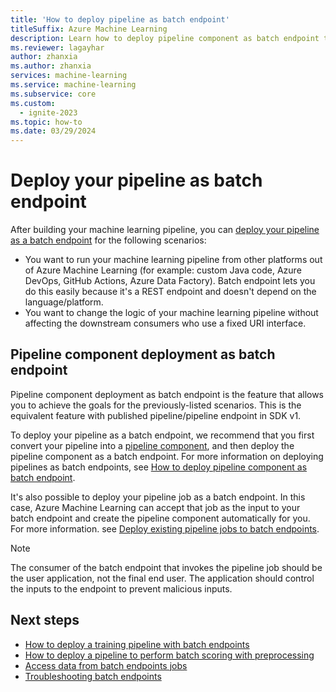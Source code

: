 ```yaml
---
title: 'How to deploy pipeline as batch endpoint'
titleSuffix: Azure Machine Learning
description: Learn how to deploy pipeline component as batch endpoint to trigger the pipeline using REST endpoint
ms.reviewer: lagayhar
author: zhanxia
ms.author: zhanxia
services: machine-learning
ms.service: machine-learning
ms.subservice: core
ms.custom:
  - ignite-2023
ms.topic: how-to
ms.date: 03/29/2024
---
```

# Deploy your pipeline as batch endpoint 

After building your machine learning pipeline, you can [deploy your pipeline as a batch endpoint](./concept-endpoints-batch.md#pipeline-component-deployment) for the following scenarios:

- You want to run your machine learning pipeline from other platforms out of Azure Machine Learning (for example: custom Java code, Azure DevOps, GitHub Actions, Azure Data Factory). Batch endpoint lets you do this easily because it's a REST endpoint and doesn't depend on the language/platform.
- You want to change the logic of your machine learning pipeline without affecting the downstream consumers who use a fixed URI interface.

## Pipeline component deployment as batch endpoint

Pipeline component deployment as batch endpoint is the feature that allows you to achieve the goals for the previously-listed scenarios. This is the equivalent feature with published pipeline/pipeline endpoint in SDK v1.

To deploy your pipeline as a batch endpoint, we recommend that you first convert your pipeline into a [pipeline component](./how-to-use-pipeline-component.md), and then deploy the pipeline component as a batch endpoint. For more information on deploying pipelines as batch endpoints, see [How to deploy pipeline component as batch endpoint](how-to-use-batch-pipeline-deployments.md).

It's also possible to deploy your pipeline job as a batch endpoint. In this case, Azure Machine Learning can accept that job as the input to your batch endpoint and create the pipeline component automatically for you. For more information. see [Deploy existing pipeline jobs to batch endpoints](how-to-use-batch-pipeline-from-job.md).

> [!NOTE]
> The consumer of the batch endpoint that invokes the pipeline job should be the user application, not the final end user. The application should control the inputs to the endpoint to prevent malicious inputs.

## Next steps

- [How to deploy a training pipeline with batch endpoints](how-to-use-batch-training-pipeline.md)
- [How to deploy a pipeline to perform batch scoring with preprocessing](how-to-use-batch-scoring-pipeline.md)
- [Access data from batch endpoints jobs](how-to-access-data-batch-endpoints-jobs.md)
- [Troubleshooting batch endpoints](how-to-troubleshoot-batch-endpoints.md)
